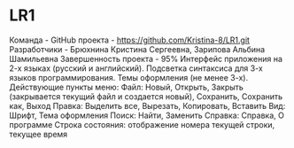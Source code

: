 # LR1
 Команда - 
 GitHub проекта - https://github.com/Kristina-8/LR1.git
 Разработчики - Брюхнина Кристина Сергеевна, Зарипова Альбина Шамильевна
 Завершенность проекта - 95%
Интерфейс приложения на 2-х языках (русский и английский).
Подсветка синтаксиса для 3-х языков программирования.
Темы оформления (не менее 3-х).
Действующие пункты меню:
Файл: Новый, Открыть, Закрыть (закрывается текущий файл и создается новый), Сохранить, Сохранить как, Выход
Правка: Выделить все, Вырезать, Копировать, Вставить
Вид: Шрифт, Тема оформления
Поиск: Найти, Заменить
Справка: Справка, О программе
Строка состояния: отображение номера текущей строки, текущее время
